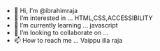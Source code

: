 - 👋 Hi, I’m @ibrahimraja
- 👀 I’m interested in ... HTML,CSS,ACCESSIBILITY
- 🌱 I’m currently learning ... javascript
- 💞️ I’m looking to collaborate on ...
- 📫 How to reach me ... Vaippu illa raja

<!---
ibrahimraja/ibrahimraja is a ✨ special ✨ repository because its `README.md` (this file) appears on your GitHub profile.
You can click the Preview link to take a look at your changes.
--->
